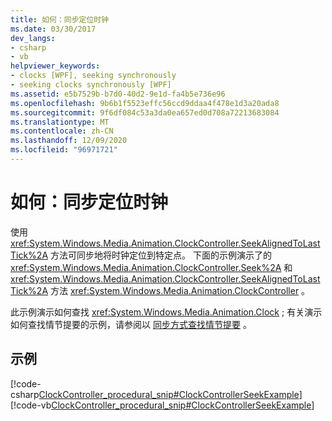 ```yaml
---
title: 如何：同步定位时钟
ms.date: 03/30/2017
dev_langs:
- csharp
- vb
helpviewer_keywords:
- clocks [WPF], seeking synchronously
- seeking clocks synchronously [WPF]
ms.assetid: e5b7529b-b7d0-40d2-9e1d-fa4b5e736e96
ms.openlocfilehash: 9b6b1f5523effc56ccd9ddaa4f478e1d3a20ada8
ms.sourcegitcommit: 9f6df084c53a3da0ea657ed0d708a72213683084
ms.translationtype: MT
ms.contentlocale: zh-CN
ms.lasthandoff: 12/09/2020
ms.locfileid: "96971721"
---
```

# <a name="how-to-seek-a-clock-synchronously"></a>如何：同步定位时钟
使用 <xref:System.Windows.Media.Animation.ClockController.SeekAlignedToLastTick%2A> 方法可同步地将时钟定位到特定点。 下面的示例演示了的 <xref:System.Windows.Media.Animation.ClockController.Seek%2A> 和 <xref:System.Windows.Media.Animation.ClockController.SeekAlignedToLastTick%2A> 方法 <xref:System.Windows.Media.Animation.ClockController> 。  
  
 此示例演示如何查找 <xref:System.Windows.Media.Animation.Clock> ; 有关演示如何查找情节提要的示例，请参阅以 [同步方式查找情节提要](how-to-seek-a-storyboard-synchronously.md) 。  
  
## <a name="example"></a>示例  
 [!code-csharp[ClockController_procedural_snip#ClockControllerSeekExample](~/samples/snippets/csharp/VS_Snippets_Wpf/ClockController_procedural_snip/CSharp/SeekAlignedToLastTickExample.cs#clockcontrollerseekexample)]
 [!code-vb[ClockController_procedural_snip#ClockControllerSeekExample](~/samples/snippets/visualbasic/VS_Snippets_Wpf/ClockController_procedural_snip/visualbasic/seekalignedtolasttickexample.vb#clockcontrollerseekexample)]
